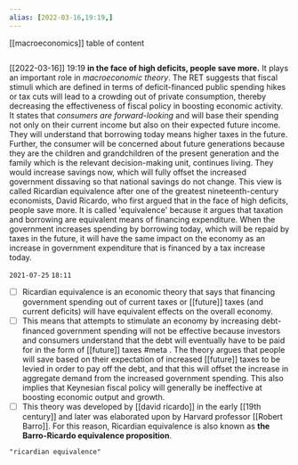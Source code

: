 ```yaml
---
alias: [2022-03-16,19:19,]
---
```

[[macroeconomics]]
table of content
```toc
```

[[2022-03-16]] 19:19
**in the face of high deficits, people save more.**
It plays an important role in *macroeconomic theory*.
The RET suggests that fiscal stimuli which are defined in terms of deficit-financed public spending hikes or tax cuts will lead to a crowding out of private consumption, thereby
decreasing the effectiveness of fiscal policy in boosting economic activity.
It states that *consumers are forward-looking* and will base their spending not only on their current income but also on their expected future income.
They will understand that borrowing today means higher taxes in the future.
Further, the consumer will be concerned about future generations because they are the children and grandchildren of the present generation and the family which is the
relevant decision-making unit, continues living.
They would increase savings now, which will fully offset the increased government dissaving so that national savings do not change.
This view is called Ricardian equivalence after one of the greatest nineteenth-century economists, David Ricardo, who first argued that in the face of high deficits, people save
more.
It is called 'equivalence' because it argues that taxation and borrowing are equivalent means of financing expenditure. When the government increases spending by
borrowing today, which will be repaid by taxes in the future, it will have the same impact on the economy as an increase in government expenditure that is financed by a tax increase today.

`2021-07-25`  `18:11`
- [ ] Ricardian equivalence is an economic theory that says that financing government spending out of current taxes or [[future]] taxes (and current deficits) will have equivalent effects on the overall economy. 
- [ ] This means that attempts to stimulate an economy by increasing debt-financed government spending will not be effective because investors and consumers understand that the debt will eventually have to be paid for in the form of [[future]] taxes #meta . The theory argues that people will save based on their expectation of increased [[future]] taxes to be levied in order to pay off the debt, and that this will offset the increase in aggregate demand from the increased government spending. This also implies that Keynesian fiscal policy will generally be ineffective at boosting economic output and growth.
- [ ] This theory was developed by [[david ricardo]] in the early [[19th century]] and later was elaborated upon by Harvard professor [[Robert Barro]]. For this reason, Ricardian equivalence is also known as **the Barro-Ricardo equivalence proposition**.
```query 2022-03-16 19:19
"ricardian equivalence"
```